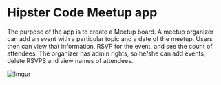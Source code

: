 # Hipster Code Meetup app

The purpose of the app is to create a Meetup board.
A meetup organizer can add an event with a particular topic and a date of the meetup.
Users then can view that information, RSVP for the event, and see the count of attendees.
The organizer has admin rights, so he/she can add events, delete RSVPS and view names of attendees.

![Imgur](http://i.imgur.com/nP7ObKn.png)
